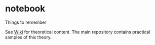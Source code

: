 # notebook
Things to remember

See [Wiki](https://github.com/garamizo/notebook/wiki) for theoretical content. The main repository contains practical samples of this theory.

